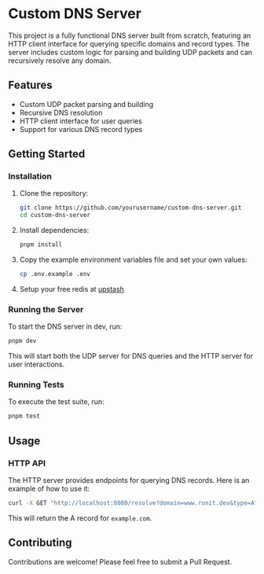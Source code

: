 # Custom DNS Server

This project is a fully functional DNS server built from scratch, featuring an HTTP client interface for querying specific domains and record types. The server includes custom logic for parsing and building UDP packets and can recursively resolve any domain.

## Features

- Custom UDP packet parsing and building
- Recursive DNS resolution
- HTTP client interface for user queries
- Support for various DNS record types

## Getting Started

### Installation

1. Clone the repository:

   ```sh
   git clone https://github.com/yourusername/custom-dns-server.git
   cd custom-dns-server
   ```

2. Install dependencies:

   ```sh
   pnpm install
   ```

3. Copy the example environment variables file and set your own values:

   ```sh
   cp .env.example .env
   ```

4. Setup your free redis at [upstash](https://console.upstash.com/redis/)

### Running the Server

To start the DNS server in dev, run:

```sh
pnpm dev
```

This will start both the UDP server for DNS queries and the HTTP server for user interactions.

### Running Tests

To execute the test suite, run:

```sh
pnpm test
```

## Usage

### HTTP API

The HTTP server provides endpoints for querying DNS records. Here is an example of how to use it:

```sh
curl -X GET "http://localhost:8080/resolve?domain=www.ronit.dev&type=A"
```

This will return the A record for `example.com`.

## Contributing

Contributions are welcome! Please feel free to submit a Pull Request.
